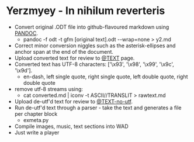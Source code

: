 # Yerzmyey - In nihilum reverteris

* Convert original .ODT file into github-flavoured markdown using [PANDOC](https://pandoc.org/).
  * pandoc -f odt -t gfm [original text].odt --wrap=none > y2.md
* Correct minor conversion niggles such as the asterisk-ellipses and anchor span at the end of the document.
* Upload converted text for review to [@TEXT](https://github.com/charlierobson/textgame/wiki/@-Text) page.
* Converted text has UTF-8 characters: ['\x93', '\x98', '\x99', '\x9c', '\x9d']. 
  * en-dash, left single quote, right single quote, left double quote, right double quote
* remove utf-8 streams using:
  * cat converted.md | iconv -t ASCII//TRANSLIT > rawtext.md
* Upload de-utf'd text for review to [@TEXT-no-utf](https://github.com/charlierobson/textgame/wiki/@Text-no-utf).
* Run de-utf'd text through a parser - take the text and generates a file per chapter block
  * exmeta.py 
* Compile images, music, text sections into WAD
* Just write a player
